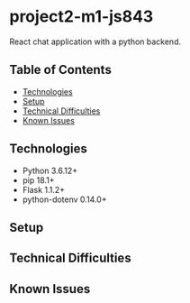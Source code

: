 # project2-m1-js843

React chat application with a python backend.

## Table of Contents
* [Technologies](#technologies)
* [Setup](#setup)
* [Technical Difficulties](#technical-difficulties)
* [Known Issues](#known-issues)

## Technologies
* Python 3.6.12+
* pip 18.1+
* Flask 1.1.2+
* python-dotenv 0.14.0+

## Setup

## Technical Difficulties


## Known Issues
